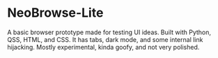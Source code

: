 # NeoBrowse-Lite
A basic browser prototype made for testing UI ideas. Built with Python, QSS, HTML, and CSS. It has tabs, dark mode, and some internal link hijacking. Mostly experimental, kinda goofy, and not very polished.
